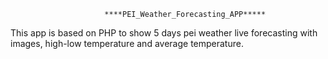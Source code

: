                          ****PEI_Weather_Forecasting_APP*****

This app is based on PHP to show 5 days pei weather live forecasting with images, high-low temperature and average temperature.